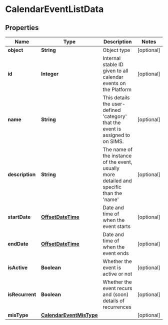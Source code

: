 
# CalendarEventListData

## Properties
Name | Type | Description | Notes
------------ | ------------- | ------------- | -------------
**object** | **String** | Object type |  [optional]
**id** | **Integer** | Internal stable ID given to all calendar events on the Platform |  [optional]
**name** | **String** | This details the user-defined &#39;category&#39; that the event is assigned to on SIMS. |  [optional]
**description** | **String** | The name of the instance of the event, usually more detailed and specific than the &#39;name&#39; |  [optional]
**startDate** | [**OffsetDateTime**](OffsetDateTime.md) | Date and time of when the event starts |  [optional]
**endDate** | [**OffsetDateTime**](OffsetDateTime.md) | Date and time of when the event ends |  [optional]
**isActive** | **Boolean** | Whether the event is active or not |  [optional]
**isRecurrent** | **Boolean** | Whether the event recurs and (soon) details of recurrences |  [optional]
**misType** | [**CalendarEventMisType**](CalendarEventMisType.md) |  |  [optional]



